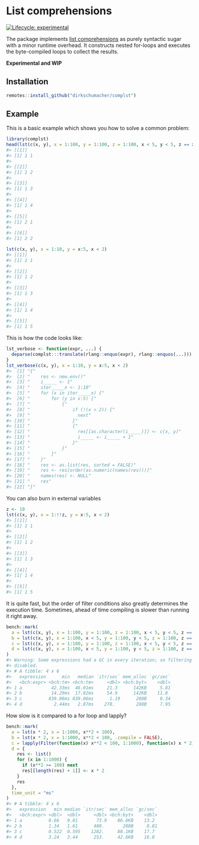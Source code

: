 
<!-- README.md is generated from README.Rmd. Please edit that file -->

# List comprehensions

<!-- badges: start -->

[![Lifecycle:
experimental](https://img.shields.io/badge/lifecycle-experimental-orange.svg)](https://www.tidyverse.org/lifecycle/#experimental)
<!-- badges: end -->

The package implements [list
comprehensions](https://en.wikipedia.org/wiki/List_comprehension) as
purely syntactic sugar with a minor runtime overhead. It constructs
nested for-loops and executes the byte-compiled loops to collect the
results.

**Experimental and WIP**

## Installation

``` r
remotes::install_github("dirkschumacher/complst")
```

## Example

This is a basic example which shows you how to solve a common problem:

``` r
library(complst)
head(lst(c(x, y), x = 1:100, y = 1:100, z = 1:100, x < 5, y < 5, z == x + y))
#> [[1]]
#> [1] 1 1
#> 
#> [[2]]
#> [1] 1 2
#> 
#> [[3]]
#> [1] 1 3
#> 
#> [[4]]
#> [1] 1 4
#> 
#> [[5]]
#> [1] 2 1
#> 
#> [[6]]
#> [1] 2 2
```

``` r
lst(c(x, y), x = 1:10, y = x:5, x < 2)
#> [[1]]
#> [1] 1 1
#> 
#> [[2]]
#> [1] 1 2
#> 
#> [[3]]
#> [1] 1 3
#> 
#> [[4]]
#> [1] 1 4
#> 
#> [[5]]
#> [1] 1 5
```

This is how the code looks like:

``` r
lst_verbose <- function(expr, ...) {
  deparse(complst:::translate(rlang::enquo(expr), rlang::enquos(...)))
}
lst_verbose(c(x, y), x = 1:10, y = x:5, x < 2)
#>  [1] "{"                                                       
#>  [2] "    res <- new.env()"                                    
#>  [3] "    i_____ <- 1"                                         
#>  [4] "    iter_____x <- 1:10"                                  
#>  [5] "    for (x in iter_____x) {"                             
#>  [6] "        for (y in x:5) {"                                
#>  [7] "            {"                                           
#>  [8] "                if (!(x < 2)) {"                         
#>  [9] "                  next"                                  
#> [10] "                }"                                       
#> [11] "                {"                                       
#> [12] "                  res[[as.character(i_____)]] <- c(x, y)"
#> [13] "                  i_____ <- i_____ + 1"                  
#> [14] "                }"                                       
#> [15] "            }"                                           
#> [16] "        }"                                               
#> [17] "    }"                                                   
#> [18] "    res <- as.list(res, sorted = FALSE)"                 
#> [19] "    res <- res[order(as.numeric(names(res)))]"           
#> [20] "    names(res) <- NULL"                                  
#> [21] "    res"                                                 
#> [22] "}"
```

You can also burn in external variables

``` r
z <- 10
lst(c(x, y), x = 1:!!z, y = x:5, x < 2)
#> [[1]]
#> [1] 1 1
#> 
#> [[2]]
#> [1] 1 2
#> 
#> [[3]]
#> [1] 1 3
#> 
#> [[4]]
#> [1] 1 4
#> 
#> [[5]]
#> [1] 1 5
```

It is quite fast, but the order of filter conditions also greatly
determines the execution time. Sometimes, ahead of time compiling is
slower than running it right away.

``` r
bench::mark(
  a = lst(c(x, y), x = 1:100, y = 1:100, z = 1:100, x < 5, y < 5, z == x + y),
  b = lst(c(x, y), x = 1:100, x < 5, y = 1:100, y < 5, z = 1:100, z == x + y),
  c = lst(c(x, y), x = 1:100, y = 1:100, z = 1:100, x < 5, y < 5, z == x + y, .compile = FALSE),
  d = lst(c(x, y), x = 1:100, x < 5, y = 1:100, y < 5, z = 1:100, z == x + y, .compile = FALSE)
)
#> Warning: Some expressions had a GC in every iteration; so filtering is
#> disabled.
#> # A tibble: 4 x 6
#>   expression      min   median `itr/sec` mem_alloc `gc/sec`
#>   <bch:expr> <bch:tm> <bch:tm>     <dbl> <bch:byt>    <dbl>
#> 1 a           42.33ms  46.01ms     21.3      142KB     5.81
#> 2 b           14.29ms  17.02ms     54.9      142KB    11.8 
#> 3 c          839.06ms 839.06ms      1.19      280B     8.34
#> 4 d            2.44ms   2.87ms    278.        280B     7.95
```

How slow is it compared to a for loop and lapply?

``` r
bench::mark(
  a = lst(x * 2, x = 1:1000, x**2 < 100),
  b = lst(x * 2, x = 1:1000, x**2 < 100, .compile = FALSE),
  c = lapply(Filter(function(x) x**2 < 100, 1:1000), function(x) x * 2),
  d = {
    res <- list()
    for (x in 1:1000) {
      if (x**2 >= 100) next
      res[[length(res) + 1]] <- x * 2
    }
    res
  }, 
  time_unit = "ms"
)
#> # A tibble: 4 x 6
#>   expression   min median `itr/sec` mem_alloc `gc/sec`
#>   <bch:expr> <dbl>  <dbl>     <dbl> <bch:byt>    <dbl>
#> 1 a          8.66   9.81       73.9    86.6KB    13.2 
#> 2 b          1.34   1.61      480.       280B     8.81
#> 3 c          0.522  0.595    1282.     88.1KB    17.7 
#> 4 d          3.24   3.44      253.     42.6KB    16.0
```
